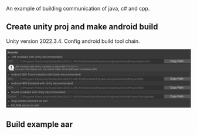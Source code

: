 An example of building communication of java, c# and cpp.

## Create unity proj and make android build

Unity version 2022.3.4. Config android build tool chain.

![](ReadMeImg/image.png)


## Build example aar

